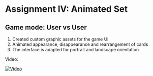 
# Assignment IV: Animated Set
## Game mode: User vs User

1. Created custom graphic assets for the game UI
2. Animated appearance, disappearance and rearrangement of cards
3. The interface is adapted for portrait and landscape orientation

Video:

[![Video](http://img.youtube.com/vi/_ghl2u7akTo/0.jpg)](https://youtu.be/_ghl2u7akTo "Video")
